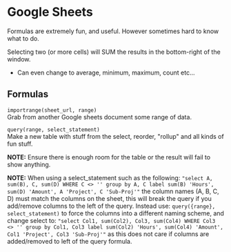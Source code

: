 # Google Sheets

Formulas are extremely fun, and useful. However sometimes hard to know what to do.

Selecting two (or more cells) will SUM the results in the bottom-right of the window.
- Can even change to average, minimum, maximum, count etc...

## Formulas

`importrange(sheet_url, range)`  
Grab from another Google sheets document some range of data.

`query(range, select_statement)`  
Make a new table with stuff from the select, reorder, "rollup" and all kinds of fun stuff.

**NOTE:** Ensure there is enough room for the table or the result will fail to show anything.

**NOTE:** When using a select_statement such as the following: `"select A, sum(B), C, sum(D) WHERE C <> '' group by A, C label sum(B) 'Hours', sum(D) 'Amount', A 'Project', C 'Sub-Proj'"` the column names (A, B, C, D) must match the columns on the sheet, this will break the query if you add/remove columns to the left of the query. Instead use: `query({range}, select_statement)` to force the columns into a different naming scheme, and change select to: `"select Col1, sum(Col2), Col3, sum(Col4) WHERE Col3 <> '' group by Col1, Col3 label sum(Col2) 'Hours', sum(Col4) 'Amount', Col1 'Project', Col3 'Sub-Proj'"` as this does not care if columns are added/removed to left of the query formula.
